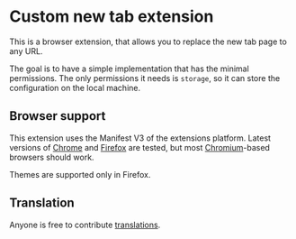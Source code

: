 # Custom new tab extension

This is a browser extension, that allows you to replace the new tab page to any URL.

The goal is to have a simple implementation that has the minimal permissions.
The only permissions it needs is `storage`, so it can store the configuration on the local machine.

## Browser support

This extension uses the Manifest V3 of the extensions platform.
Latest versions of [Chrome](https://www.google.com/chrome/) and [Firefox](https://www.mozilla.org/firefox/) are tested,
but most [Chromium](https://www.chromium.org)-based browsers should work.

Themes are supported only in Firefox.

## Translation

Anyone is free to contribute [translations](translations.js).
